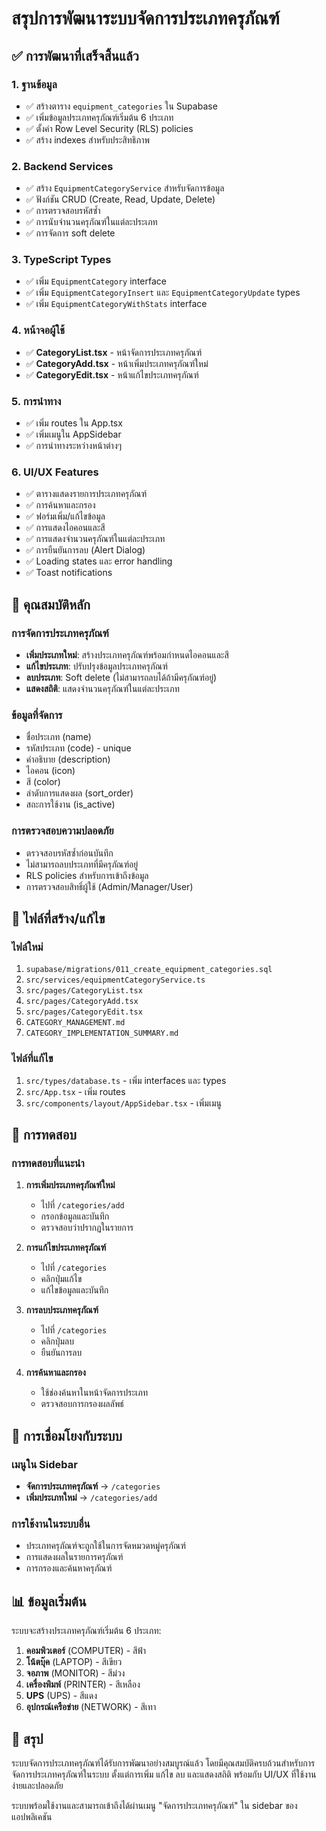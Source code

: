 # สรุปการพัฒนาระบบจัดการประเภทครุภัณฑ์

## ✅ การพัฒนาที่เสร็จสิ้นแล้ว

### 1. ฐานข้อมูล
- ✅ สร้างตาราง `equipment_categories` ใน Supabase
- ✅ เพิ่มข้อมูลประเภทครุภัณฑ์เริ่มต้น 6 ประเภท
- ✅ ตั้งค่า Row Level Security (RLS) policies
- ✅ สร้าง indexes สำหรับประสิทธิภาพ

### 2. Backend Services
- ✅ สร้าง `EquipmentCategoryService` สำหรับจัดการข้อมูล
- ✅ ฟังก์ชัน CRUD (Create, Read, Update, Delete)
- ✅ การตรวจสอบรหัสซ้ำ
- ✅ การนับจำนวนครุภัณฑ์ในแต่ละประเภท
- ✅ การจัดการ soft delete

### 3. TypeScript Types
- ✅ เพิ่ม `EquipmentCategory` interface
- ✅ เพิ่ม `EquipmentCategoryInsert` และ `EquipmentCategoryUpdate` types
- ✅ เพิ่ม `EquipmentCategoryWithStats` interface

### 4. หน้าจอผู้ใช้
- ✅ **CategoryList.tsx** - หน้าจัดการประเภทครุภัณฑ์
- ✅ **CategoryAdd.tsx** - หน้าเพิ่มประเภทครุภัณฑ์ใหม่
- ✅ **CategoryEdit.tsx** - หน้าแก้ไขประเภทครุภัณฑ์

### 5. การนำทาง
- ✅ เพิ่ม routes ใน App.tsx
- ✅ เพิ่มเมนูใน AppSidebar
- ✅ การนำทางระหว่างหน้าต่างๆ

### 6. UI/UX Features
- ✅ ตารางแสดงรายการประเภทครุภัณฑ์
- ✅ การค้นหาและกรอง
- ✅ ฟอร์มเพิ่ม/แก้ไขข้อมูล
- ✅ การแสดงไอคอนและสี
- ✅ การแสดงจำนวนครุภัณฑ์ในแต่ละประเภท
- ✅ การยืนยันการลบ (Alert Dialog)
- ✅ Loading states และ error handling
- ✅ Toast notifications

## 🎯 คุณสมบัติหลัก

### การจัดการประเภทครุภัณฑ์
- **เพิ่มประเภทใหม่**: สร้างประเภทครุภัณฑ์พร้อมกำหนดไอคอนและสี
- **แก้ไขประเภท**: ปรับปรุงข้อมูลประเภทครุภัณฑ์
- **ลบประเภท**: Soft delete (ไม่สามารถลบได้ถ้ามีครุภัณฑ์อยู่)
- **แสดงสถิติ**: แสดงจำนวนครุภัณฑ์ในแต่ละประเภท

### ข้อมูลที่จัดการ
- ชื่อประเภท (name)
- รหัสประเภท (code) - unique
- คำอธิบาย (description)
- ไอคอน (icon)
- สี (color)
- ลำดับการแสดงผล (sort_order)
- สถะการใช้งาน (is_active)

### การตรวจสอบความปลอดภัย
- ตรวจสอบรหัสซ้ำก่อนบันทึก
- ไม่สามารถลบประเภทที่มีครุภัณฑ์อยู่
- RLS policies สำหรับการเข้าถึงข้อมูล
- การตรวจสอบสิทธิ์ผู้ใช้ (Admin/Manager/User)

## 📁 ไฟล์ที่สร้าง/แก้ไข

### ไฟล์ใหม่
1. `supabase/migrations/011_create_equipment_categories.sql`
2. `src/services/equipmentCategoryService.ts`
3. `src/pages/CategoryList.tsx`
4. `src/pages/CategoryAdd.tsx`
5. `src/pages/CategoryEdit.tsx`
6. `CATEGORY_MANAGEMENT.md`
7. `CATEGORY_IMPLEMENTATION_SUMMARY.md`

### ไฟล์ที่แก้ไข
1. `src/types/database.ts` - เพิ่ม interfaces และ types
2. `src/App.tsx` - เพิ่ม routes
3. `src/components/layout/AppSidebar.tsx` - เพิ่มเมนู

## 🚀 การทดสอบ

### การทดสอบที่แนะนำ
1. **การเพิ่มประเภทครุภัณฑ์ใหม่**
   - ไปที่ `/categories/add`
   - กรอกข้อมูลและบันทึก
   - ตรวจสอบว่าปรากฏในรายการ

2. **การแก้ไขประเภทครุภัณฑ์**
   - ไปที่ `/categories`
   - คลิกปุ่มแก้ไข
   - แก้ไขข้อมูลและบันทึก

3. **การลบประเภทครุภัณฑ์**
   - ไปที่ `/categories`
   - คลิกปุ่มลบ
   - ยืนยันการลบ

4. **การค้นหาและกรอง**
   - ใช้ช่องค้นหาในหน้าจัดการประเภท
   - ตรวจสอบการกรองผลลัพธ์

## 🔗 การเชื่อมโยงกับระบบ

### เมนูใน Sidebar
- **จัดการประเภทครุภัณฑ์** → `/categories`
- **เพิ่มประเภทใหม่** → `/categories/add`

### การใช้งานในระบบอื่น
- ประเภทครุภัณฑ์จะถูกใช้ในการจัดหมวดหมู่ครุภัณฑ์
- การแสดงผลในรายการครุภัณฑ์
- การกรองและค้นหาครุภัณฑ์

## 📊 ข้อมูลเริ่มต้น

ระบบจะสร้างประเภทครุภัณฑ์เริ่มต้น 6 ประเภท:
1. **คอมพิวเตอร์** (COMPUTER) - สีฟ้า
2. **โน้ตบุ๊ค** (LAPTOP) - สีเขียว
3. **จอภาพ** (MONITOR) - สีม่วง
4. **เครื่องพิมพ์** (PRINTER) - สีเหลือง
5. **UPS** (UPS) - สีแดง
6. **อุปกรณ์เครือข่าย** (NETWORK) - สีเทา

## 🎉 สรุป

ระบบจัดการประเภทครุภัณฑ์ได้รับการพัฒนาอย่างสมบูรณ์แล้ว โดยมีคุณสมบัติครบถ้วนสำหรับการจัดการประเภทครุภัณฑ์ในระบบ ตั้งแต่การเพิ่ม แก้ไข ลบ และแสดงสถิติ พร้อมกับ UI/UX ที่ใช้งานง่ายและปลอดภัย

ระบบพร้อมใช้งานและสามารถเข้าถึงได้ผ่านเมนู "จัดการประเภทครุภัณฑ์" ใน sidebar ของแอปพลิเคชัน